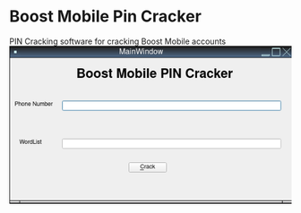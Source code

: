 # Boost Mobile Pin Cracker
PIN Cracking software for cracking Boost Mobile accounts
![Running Program](boost-cracker.png)